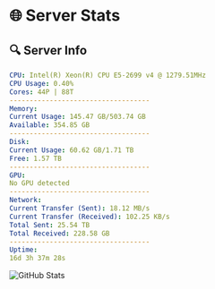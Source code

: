 # 🌐 Server Stats
## 🔍 Server Info
```yaml
CPU: Intel(R) Xeon(R) CPU E5-2699 v4 @ 1279.51MHz
CPU Usage: 0.40%
Cores: 44P | 88T
-----------------------------------
Memory:
Current Usage: 145.47 GB/503.74 GB
Available: 354.85 GB
-----------------------------------
Disk:
Current Usage: 60.62 GB/1.71 TB
Free: 1.57 TB
-----------------------------------
GPU:
No GPU detected
-----------------------------------
Network:
Current Transfer (Sent): 18.12 MB/s
Current Transfer (Received): 102.25 KB/s
Total Sent: 25.54 TB
Total Received: 228.58 GB
-----------------------------------
Uptime:
16d 3h 37m 28s
```
![GitHub Stats](https://img.shields.io/badge/Updated-2025-03-24_01:00:17-blue)